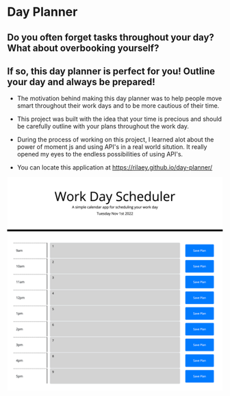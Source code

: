 # Day Planner

## Do you often forget tasks throughout your day? What about overbooking yourself?
## If so, this day planner is perfect for you! Outline your day and always be prepared!

- The motivation behind making this day planner was to help people move smart throughout their work days and to be more cautious of their time.

- This project was built with the idea that your time is precious and should be carefully outline with your plans throughout the work day.

- During the process of working on this project, I learned alot about the power of moment js and using API's in a real world sitution. It really opened my eyes to the endless possibilities of using API's.

- You can locate this application at https://rilaey.github.io/day-planner/

![Screenshot of deployed application](./Develop/img/screenshot-of-day-planner.png)